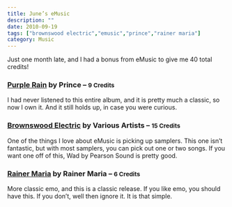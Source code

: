 ```yaml
---
title: June’s eMusic
description: ""
date: 2010-09-19
tags: ["brownswood electric","emusic","prince","rainer maria"]
category: Music
---
```



<p>Just one month late, and I had a bonus from eMusic to give me 40 total credits!</p>

<h3><a href="https://web.archive.org/web/20131211172902/http://www.emusic.com/album/Prince-Purple-Rain-MP3-Download/11949614.html">Purple Rain</a> by Prince – <small>9 Credits</small></h3>

<p>I had never listened to this entire album, and it is pretty much a classic, so now I own it. And it still holds up, in case you were curious.</p>

<h3><a href="https://web.archive.org/web/20131211172902/http://www.emusic.com/album/Various-Brownswood-Electric-MP3-Download/11978216.html">Brownswood Electric</a> by Various Artists – <small>15 Credits</small></h3>

<p>One of the things I love about eMusic is picking up samplers. This one isn’t fantastic, but with most samplers, you can pick out one or two songs. If you want one off of this, Wad by Pearson Sound is pretty good.</p>

<h3><a href="https://web.archive.org/web/20131211172902/http://www.emusic.com/album/Rainer-Maria-Rainer-Maria-MP3-Download/10669723.html">Rainer Maria</a> by Rainer Maria – <small>6 Credits</small></h3>

<p>More classic emo, and this is a classic release. If you like emo, you should have this. If you don’t, well then ignore it. It is that simple.</p>
